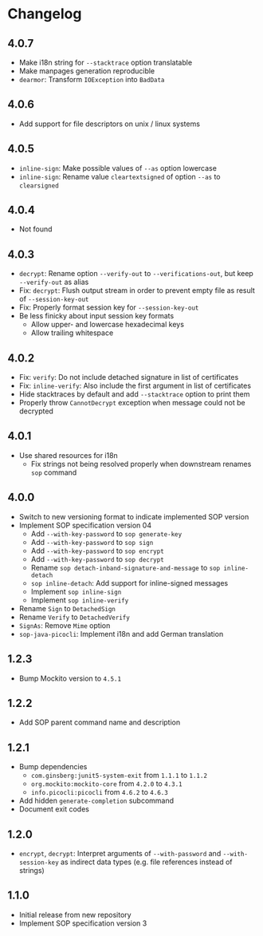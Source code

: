 <!--
SPDX-FileCopyrightText: 2022 Paul Schaub <vanitasvitae@fsfe.org>

SPDX-License-Identifier: Apache-2.0
-->

# Changelog

## 4.0.7
- Make i18n string for `--stacktrace` option translatable
- Make manpages generation reproducible
- `dearmor`: Transform `IOException` into `BadData`

## 4.0.6
- Add support for file descriptors on unix / linux systems

## 4.0.5
- `inline-sign`: Make possible values of `--as` option lowercase
- `inline-sign`: Rename value `cleartextsigned` of option `--as` to `clearsigned`

## 4.0.4
- Not found

## 4.0.3
- `decrypt`: Rename option `--verify-out` to `--verifications-out`, but keep `--verify-out` as alias
- Fix: `decrypt`: Flush output stream in order to prevent empty file as result of `--session-key-out`
- Fix: Properly format session key for `--session-key-out`
- Be less finicky about input session key formats
  - Allow upper- and lowercase hexadecimal keys
  - Allow trailing whitespace

## 4.0.2
- Fix: `verify`: Do not include detached signature in list of certificates
- Fix: `inline-verify`: Also include the first argument in list of certificates
- Hide stacktraces by default and add `--stacktrace` option to print them
- Properly throw `CannotDecrypt` exception when message could not be decrypted

## 4.0.1
- Use shared resources for i18n
  - Fix strings not being resolved properly when downstream renames `sop` command

## 4.0.0
- Switch to new versioning format to indicate implemented SOP version
- Implement SOP specification version 04
  - Add `--with-key-password` to `sop generate-key`
  - Add `--with-key-password` to `sop sign`
  - Add `--with-key-password` to `sop encrypt`
  - Add `--with-key-password` to `sop decrypt`
  - Rename `sop detach-inband-signature-and-message` to `sop inline-detach`
  - `sop inline-detach`: Add support for inline-signed messages
  - Implement `sop inline-sign`
  - Implement `sop inline-verify`
- Rename `Sign` to `DetachedSign`
- Rename `Verify` to `DetachedVerify`
- `SignAs`: Remove `Mime` option
- `sop-java-picocli`: Implement i18n and add German translation

## 1.2.3
- Bump Mockito version to `4.5.1`

## 1.2.2
- Add SOP parent command name and description

## 1.2.1
- Bump dependencies
  - `com.ginsberg:junit5-system-exit` from `1.1.1` to `1.1.2`
  - `org.mockito:mockito-core` from `4.2.0` to `4.3.1`
  - `info.picocli:picocli` from `4.6.2` to `4.6.3`
- Add hidden `generate-completion` subcommand
- Document exit codes

## 1.2.0
- `encrypt`, `decrypt`: Interpret arguments of `--with-password` and `--with-session-key` as indirect data types (e.g. file references instead of strings)

## 1.1.0
- Initial release from new repository
- Implement SOP specification version 3
